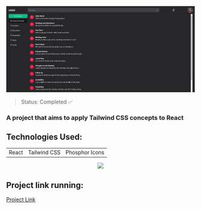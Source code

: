 <center><img src=".\src\assets\assetsReadme\Screenshot_1.png"></center>

> Status: Completed ✅

### A project that aims to apply Tailwind CSS concepts to React

## Technologies Used:

<table>
  <tr>
    <td>React</td>
    <td>Tailwind CSS</td>
    <td>Phosphor Icons</td>
  </tr>
</table>

<center><img src=".\src\assets\video-to-gif.gif"></center>

## Project link running:
<a target="_blank" href="https://tailwindcss-ui-taupe.vercel.app/">Project Link</a>
